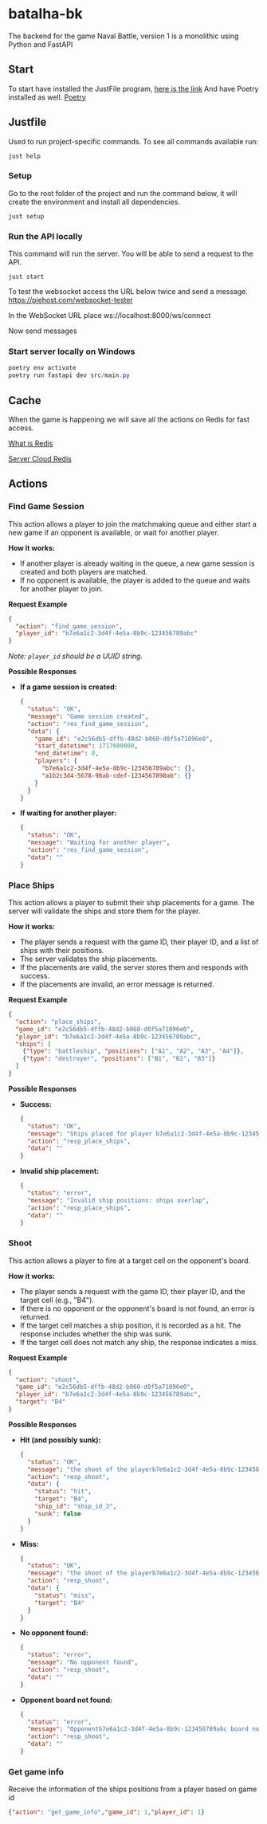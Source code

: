 # batalha-bk
The backend for the game Naval Battle, version 1 is a monolithic using Python and FastAPI

## Start
To start have installed the JustFile program, [here is the link](https://github.com/casey/just)
And have Poetry installed as well. [Poetry](https://python-poetry.org/)

## Justfile
Used to run project-specific commands.
To see all commands available run:

```shell
just help
```

### Setup
Go to the root folder of the project and run the command below, it will create the environment and install all dependencies.

```shell
just setup
```

### Run the API locally
This command will run the server. You will be able to send a request to the API.

```shell
just start
```

To test the websocket access the URL below twice and send a message.
https://piehost.com/websocket-tester

In the WebSocket URL place
ws://localhost:8000/ws/connect

Now send messages


### Start server locally on Windows

```powershell
poetry env activate
poetry run fastapi dev src/main.py
```

## Cache
When the game is happening we will save all the actions on Redis for fast access.

[What is Redis](https://redis.io/)

[Server Cloud Redis](https://cloud.redis.io/#/databases)

## Actions
### Find Game Session
This action allows a player to join the matchmaking queue and either start a new game if an opponent is available, or wait for another player.

**How it works:**
- If another player is already waiting in the queue, a new game session is created and both players are matched.
- If no opponent is available, the player is added to the queue and waits for another player to join.

**Request Example**
```json
{
  "action": "find_game_session",
  "player_id": "b7e6a1c2-3d4f-4e5a-8b9c-123456789abc"
}
```
*Note: `player_id` should be a UUID string.*

**Possible Responses**

- **If a game session is created:**
    ```json
    {
      "status": "OK",
      "message": "Game session created",
      "action": "res_find_game_session",
      "data": {
        "game_id": "e2c56db5-dffb-48d2-b060-d0f5a71096e0",
        "start_datetime": 1717600000,
        "end_datetime": 0,
        "players": {
          "b7e6a1c2-3d4f-4e5a-8b9c-123456789abc": {},
          "a1b2c3d4-5678-90ab-cdef-1234567890ab": {}
        }
      }
    }
    ```

- **If waiting for another player:**
    ```json
    {
      "status": "OK",
      "message": "Waiting for another player",
      "action": "res_find_game_session",
      "data": ""
    }
    ```


### Place Ships
This action allows a player to submit their ship placements for a game. The server will validate the ships and store them for the player.

**How it works:**
- The player sends a request with the game ID, their player ID, and a list of ships with their positions.
- The server validates the ship placements.
- If the placements are valid, the server stores them and responds with success.
- If the placements are invalid, an error message is returned.

**Request Example**
```json
{
  "action": "place_ships",
  "game_id": "e2c56db5-dffb-48d2-b060-d0f5a71096e0",
  "player_id": "b7e6a1c2-3d4f-4e5a-8b9c-123456789abc",
  "ships": [
    {"type": "battleship", "positions": ["A1", "A2", "A3", "A4"]},
    {"type": "destroyer", "positions": ["B1", "B2", "B3"]}
  ]
}
```

**Possible Responses**

- **Success:**
    ```json
    {
      "status": "OK",
      "message": "Ships placed for player b7e6a1c2-3d4f-4e5a-8b9c-123456789abc",
      "action": "resp_place_ships",
      "data": ""
    }
    ```

- **Invalid ship placement:**
    ```json
    {
      "status": "error",
      "message": "Invalid ship positions: ships overlap",
      "action": "resp_place_ships",
      "data": ""
    }
    ```


### Shoot
This action allows a player to fire at a target cell on the opponent's board.

**How it works:**
- The player sends a request with the game ID, their player ID, and the target cell (e.g., "B4").
- If there is no opponent or the opponent's board is not found, an error is returned.
- If the target cell matches a ship position, it is recorded as a hit. The response includes whether the ship was sunk.
- If the target cell does not match any ship, the response indicates a miss.

**Request Example**
```json
{
  "action": "shoot",
  "game_id": "e2c56db5-dffb-48d2-b060-d0f5a71096e0",
  "player_id": "b7e6a1c2-3d4f-4e5a-8b9c-123456789abc",
  "target": "B4"
}
```

**Possible Responses**

- **Hit (and possibly sunk):**
    ```json
    {
      "status": "OK",
      "message": "the shoot of the playerb7e6a1c2-3d4f-4e5a-8b9c-123456789abc hit the target:B4",
      "action": "resp_shoot",
      "data": {
        "status": "hit",
        "target": "B4",
        "ship_id": "ship_id_2",
        "sunk": false
      }
    }
    ```

- **Miss:**
    ```json
    {
      "status": "OK",
      "message": "the shoot of the playerb7e6a1c2-3d4f-4e5a-8b9c-123456789abc on target:B4",
      "action": "resp_shoot",
      "data": {
        "status": "miss",
        "target": "B4"
      }
    }
    ```

- **No opponent found:**
    ```json
    {
      "status": "error",
      "message": "No opponent found",
      "action": "resp_shoot",
      "data": ""
    }
    ```

- **Opponent board not found:**
    ```json
    {
      "status": "error",
      "message": "Opponentb7e6a1c2-3d4f-4e5a-8b9c-123456789abc board not found of game:e2c56db5-dffb-48d2-b060-d0f5a71096e0",
      "action": "resp_shoot",
      "data": ""
    }
    ```


### Get game info
Receive the information of the ships positions from a player based on game id

```json
{"action": "get_game_info","game_id": 1,"player_id": 1}
```






